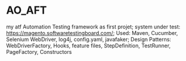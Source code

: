 # AO_AFT
my atf
Automation Testing framework as first projet; 
system under test: https://magento.softwaretestingboard.com/; 
Used: Maven, Cucumber, Selenium WebDriver, log4j, config.yaml, javafaker; 
Design Patterns: WebDriverFactory, Hooks, feature files, StepDefinition, TestRunner, PageFactory, Constructors
